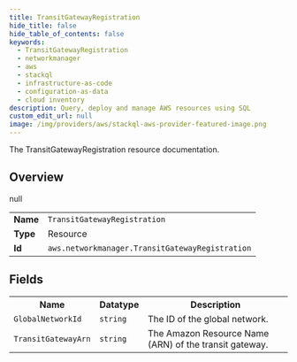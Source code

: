```yaml
---
title: TransitGatewayRegistration
hide_title: false
hide_table_of_contents: false
keywords:
  - TransitGatewayRegistration
  - networkmanager
  - aws
  - stackql
  - infrastructure-as-code
  - configuration-as-data
  - cloud inventory
description: Query, deploy and manage AWS resources using SQL
custom_edit_url: null
image: /img/providers/aws/stackql-aws-provider-featured-image.png
---
```

The TransitGatewayRegistration resource documentation.

## Overview
<table><tbody>
<tr><td><b>Name</b></td><td><code>TransitGatewayRegistration</code></td></tr>
<tr><td><b>Type</b></td><td>Resource</td></tr>
null
<tr><td><b>Id</b></td><td><code>aws.networkmanager.TransitGatewayRegistration</code></td></tr>
</tbody></table>

## Fields
<table><tbody>
<tr><th>Name</th><th>Datatype</th><th>Description</th></tr>
<tr><td><code>GlobalNetworkId</code></td><td><code>string</code></td><td>The ID of the global network.</td></tr><tr><td><code>TransitGatewayArn</code></td><td><code>string</code></td><td>The Amazon Resource Name (ARN) of the transit gateway.</td></tr>
</tbody></table>